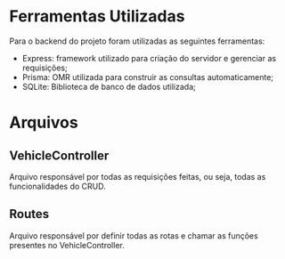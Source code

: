 # Ferramentas Utilizadas

Para o backend do projeto foram utilizadas as seguintes ferramentas:

* Express: framework utilizado para criação do servidor e gerenciar as requisições;
* Prisma: OMR utilizada para construir as consultas automaticamente;
* SQLite: Biblioteca de banco de dados utilizada;


# Arquivos

## VehicleController

Arquivo responsável por todas as requisições feitas, ou seja, todas as funcionalidades do CRUD.


## Routes

Arquivo responsável por definir todas as rotas e chamar as funções presentes no VehicleController.